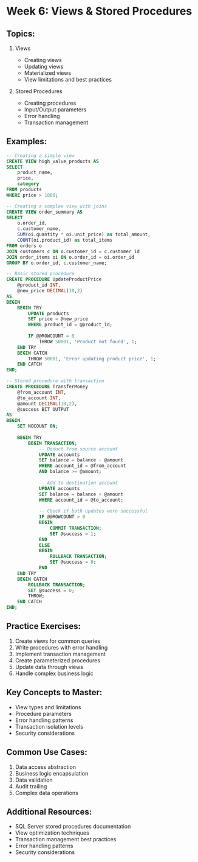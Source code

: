 # Week 6: Views & Stored Procedures

## Topics:
1. Views
   - Creating views
   - Updating views
   - Materialized views
   - View limitations and best practices
   
2. Stored Procedures
   - Creating procedures
   - Input/Output parameters
   - Error handling
   - Transaction management

## Examples:
```sql
-- Creating a simple view
CREATE VIEW high_value_products AS
SELECT 
    product_name, 
    price, 
    category
FROM products
WHERE price > 1000;

-- Creating a complex view with joins
CREATE VIEW order_summary AS
SELECT 
    o.order_id,
    c.customer_name,
    SUM(oi.quantity * oi.unit_price) as total_amount,
    COUNT(oi.product_id) as total_items
FROM orders o
JOIN customers c ON o.customer_id = c.customer_id
JOIN order_items oi ON o.order_id = oi.order_id
GROUP BY o.order_id, c.customer_name;

-- Basic stored procedure
CREATE PROCEDURE UpdateProductPrice
    @product_id INT,
    @new_price DECIMAL(10,2)
AS
BEGIN
    BEGIN TRY
        UPDATE products
        SET price = @new_price
        WHERE product_id = @product_id;
        
        IF @@ROWCOUNT = 0
            THROW 50001, 'Product not found', 1;
    END TRY
    BEGIN CATCH
        THROW 50001, 'Error updating product price', 1;
    END CATCH
END;

-- Stored procedure with transaction
CREATE PROCEDURE TransferMoney
    @from_account INT,
    @to_account INT,
    @amount DECIMAL(10,2),
    @success BIT OUTPUT
AS
BEGIN
    SET NOCOUNT ON;
    
    BEGIN TRY
        BEGIN TRANSACTION;
            -- Deduct from source account
            UPDATE accounts 
            SET balance = balance - @amount
            WHERE account_id = @from_account
            AND balance >= @amount;
            
            -- Add to destination account
            UPDATE accounts
            SET balance = balance + @amount
            WHERE account_id = @to_account;
            
            -- Check if both updates were successful
            IF @@ROWCOUNT > 0
            BEGIN
                COMMIT TRANSACTION;
                SET @success = 1;
            END
            ELSE
            BEGIN
                ROLLBACK TRANSACTION;
                SET @success = 0;
            END
    END TRY
    BEGIN CATCH
        ROLLBACK TRANSACTION;
        SET @success = 0;
        THROW;
    END CATCH
END;
```

## Practice Exercises:
1. Create views for common queries
2. Write procedures with error handling
3. Implement transaction management
4. Create parameterized procedures
5. Update data through views
6. Handle complex business logic

## Key Concepts to Master:
- View types and limitations
- Procedure parameters
- Error handling patterns
- Transaction isolation levels
- Security considerations

## Common Use Cases:
1. Data access abstraction
2. Business logic encapsulation
3. Data validation
4. Audit trailing
5. Complex data operations

## Additional Resources:
- SQL Server stored procedures documentation
- View optimization techniques
- Transaction management best practices
- Error handling patterns
- Security considerations 
